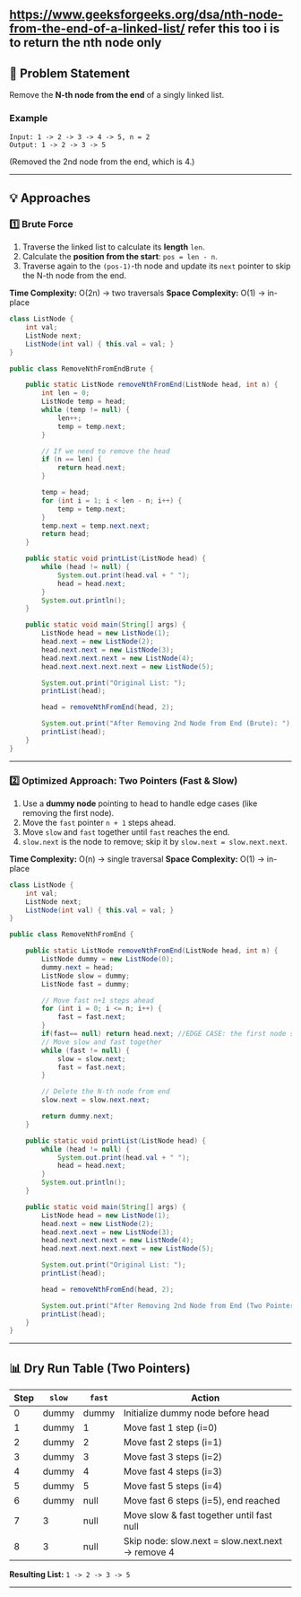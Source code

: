https://www.geeksforgeeks.org/dsa/nth-node-from-the-end-of-a-linked-list/
refer this too i is to return the nth node only 
----

## 📝 Problem Statement

Remove the **N-th node from the end** of a singly linked list.

### Example

```
Input: 1 -> 2 -> 3 -> 4 -> 5, n = 2
Output: 1 -> 2 -> 3 -> 5
```

(Removed the 2nd node from the end, which is 4.)

---

## 💡 Approaches

### 1️⃣ Brute Force

1. Traverse the linked list to calculate its **length** `len`.
2. Calculate the **position from the start**: `pos = len - n`.
3. Traverse again to the `(pos-1)`-th node and update its `next` pointer to skip the N-th node from the end.

**Time Complexity:** O(2n) → two traversals
**Space Complexity:** O(1) → in-place

```java
class ListNode {
    int val;
    ListNode next;
    ListNode(int val) { this.val = val; }
}

public class RemoveNthFromEndBrute {

    public static ListNode removeNthFromEnd(ListNode head, int n) {
        int len = 0;
        ListNode temp = head;
        while (temp != null) {
            len++;
            temp = temp.next;
        }

        // If we need to remove the head
        if (n == len) {
            return head.next;
        }

        temp = head;
        for (int i = 1; i < len - n; i++) {
            temp = temp.next;
        }
        temp.next = temp.next.next;
        return head;
    }

    public static void printList(ListNode head) {
        while (head != null) {
            System.out.print(head.val + " ");
            head = head.next;
        }
        System.out.println();
    }

    public static void main(String[] args) {
        ListNode head = new ListNode(1);
        head.next = new ListNode(2);
        head.next.next = new ListNode(3);
        head.next.next.next = new ListNode(4);
        head.next.next.next.next = new ListNode(5);

        System.out.print("Original List: ");
        printList(head);

        head = removeNthFromEnd(head, 2);

        System.out.print("After Removing 2nd Node from End (Brute): ");
        printList(head);
    }
}
```

---

### 2️⃣ Optimized Approach: Two Pointers (Fast & Slow)

1. Use a **dummy node** pointing to head to handle edge cases (like removing the first node).
2. Move the `fast` pointer `n + 1` steps ahead.
3. Move `slow` and `fast` together until `fast` reaches the end.
4. `slow.next` is the node to remove; skip it by `slow.next = slow.next.next`.

**Time Complexity:** O(n) → single traversal
**Space Complexity:** O(1) → in-place

```java
class ListNode {
    int val;
    ListNode next;
    ListNode(int val) { this.val = val; }
}

public class RemoveNthFromEnd {

    public static ListNode removeNthFromEnd(ListNode head, int n) {
        ListNode dummy = new ListNode(0);
        dummy.next = head;
        ListNode slow = dummy;
        ListNode fast = dummy;

        // Move fast n+1 steps ahead
        for (int i = 0; i <= n; i++) {
            fast = fast.next;
        }
        if(fast== null) return head.next; //EDGE CASE: the first node should be deleted
        // Move slow and fast together
        while (fast != null) {
            slow = slow.next;
            fast = fast.next;
        }

        // Delete the N-th node from end
        slow.next = slow.next.next;

        return dummy.next;
    }

    public static void printList(ListNode head) {
        while (head != null) {
            System.out.print(head.val + " ");
            head = head.next;
        }
        System.out.println();
    }

    public static void main(String[] args) {
        ListNode head = new ListNode(1);
        head.next = new ListNode(2);
        head.next.next = new ListNode(3);
        head.next.next.next = new ListNode(4);
        head.next.next.next.next = new ListNode(5);

        System.out.print("Original List: ");
        printList(head);

        head = removeNthFromEnd(head, 2);

        System.out.print("After Removing 2nd Node from End (Two Pointers): ");
        printList(head);
    }
}
```

---

## 📊 Dry Run Table (Two Pointers)

| Step | `slow` | `fast` | Action                                             |
| ---- | ------ | ------ | -------------------------------------------------- |
| 0    | dummy  | dummy  | Initialize dummy node before head                  |
| 1    | dummy  | 1      | Move fast 1 step (i=0)                             |
| 2    | dummy  | 2      | Move fast 2 steps (i=1)                            |
| 3    | dummy  | 3      | Move fast 3 steps (i=2)                            |
| 4    | dummy  | 4      | Move fast 4 steps (i=3)                            |
| 5    | dummy  | 5      | Move fast 5 steps (i=4)                            |
| 6    | dummy  | null   | Move fast 6 steps (i=5), end reached               |
| 7    | 3      | null   | Move slow & fast together until fast null          |
| 8    | 3      | null   | Skip node: slow\.next = slow\.next.next → remove 4 |

**Resulting List:** `1 -> 2 -> 3 -> 5`

---


